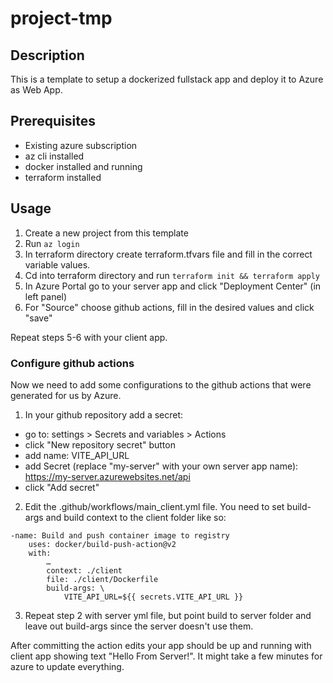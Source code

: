 # project-tmp

## Description

This is a template to setup a dockerized fullstack app and deploy it to Azure as Web App.

## Prerequisites

- Existing azure subscription
- az cli installed
- docker installed and running
- terraform installed

## Usage

1. Create a new project from this template
2. Run `az login`
3. In terraform directory create terraform.tfvars file and fill in the correct variable values.
4. Cd into terraform directory and run `terraform init && terraform apply`
5. In Azure Portal go to your server app and click "Deployment Center" (in left panel)
6. For "Source" choose github actions, fill in the desired values and click "save"

Repeat steps 5-6 with your client app.

### Configure github actions

Now we need to add some configurations to the github actions that were generated for us by Azure.

1. In your github repository add a secret:

- go to: settings > Secrets and variables > Actions
- click "New repository secret" button
- add name: VITE_API_URL
- add Secret (replace "my-server" with your own server app name): https://my-server.azurewebsites.net/api
- click "Add secret"

2. Edit the .github/workflows/main_client.yml file. You need to set build-args and build context to the client folder like so:

```
-name: Build and push container image to registry
	uses: docker/build-push-action@v2
	with:
		…
		context: ./client
		file: ./client/Dockerfile
		build-args: \
			VITE_API_URL=${{ secrets.VITE_API_URL }}
```

3. Repeat step 2 with server yml file, but point build to server folder and leave out build-args since the server doesn't use them.

After committing the action edits your app should be up and running with client app showing text "Hello From Server!". It might take a few minutes for azure to update everything.
